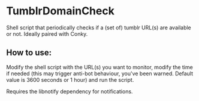 # TumblrDomainCheck
Shell script that periodically checks if a (set of) tumblr URL(s) are available or not. Ideally paired with Conky.

## How to use:
Modify the shell script with the URL(s) you want to monitor, modify the time if needed (this may trigger anti-bot behaviour, you've been warned. Default value is 3600 seconds or 1 hour) and run the script.

Requires the libnotify dependency for notifications.
